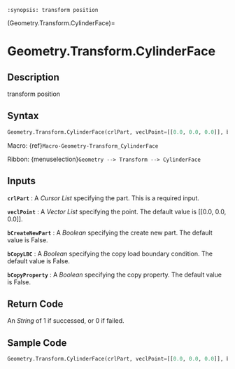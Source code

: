 ```{module} Geometry.Transform.CylinderFace()
:synopsis: transform position
```

(Geometry.Transform.CylinderFace)=

# Geometry.Transform.CylinderFace

## Description

transform position

## Syntax

```python
Geometry.Transform.CylinderFace(crlPart, veclPoint=[[0.0, 0.0, 0.0]], bCreateNewPart=False, bCopyLBC=False, bCopyProperty=False)
```

Macro: {ref}`Macro-Geometry-Transform_CylinderFace`

Ribbon: {menuselection}`Geometry --> Transform --> CylinderFace`

## Inputs

**`crlPart`**
: A _Cursor List_ specifying the part. This is a required input.

**`veclPoint`**
: A _Vector List_ specifying the point. The default value is [[0.0, 0.0, 0.0]].

**`bCreateNewPart`**
: A _Boolean_ specifying the create new part. The default value is False.

**`bCopyLBC`**
: A _Boolean_ specifying the copy load boundary condition. The default value is False.

**`bCopyProperty`**
: A _Boolean_ specifying the copy property. The default value is False.

## Return Code

An _String_ of 1 if successed, or 0 if failed.

## Sample Code

```python
Geometry.Transform.CylinderFace(crlPart, veclPoint=[[0.0, 0.0, 0.0]], bCreateNewPart=False, bCopyLBC=False, bCopyProperty=False)
```
